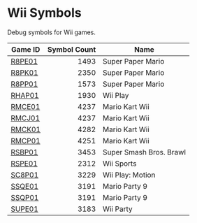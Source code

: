 # Wii Symbols

Debug symbols for Wii games.

|           Game ID            |Symbol Count|          Name          |
|------------------------------|-----------:|------------------------|
|[R8PE01](./symbols/R8PE01.txt)|        1493|Super Paper Mario       |
|[R8PK01](./symbols/R8PK01.txt)|        2350|Super Paper Mario       |
|[R8PP01](./symbols/R8PP01.txt)|        1573|Super Paper Mario       |
|[RHAP01](./symbols/RHAP01.txt)|        1930|Wii Play                |
|[RMCE01](./symbols/RMCE01.txt)|        4237|Mario Kart Wii          |
|[RMCJ01](./symbols/RMCJ01.txt)|        4237|Mario Kart Wii          |
|[RMCK01](./symbols/RMCK01.txt)|        4282|Mario Kart Wii          |
|[RMCP01](./symbols/RMCP01.txt)|        4251|Mario Kart Wii          |
|[RSBP01](./symbols/RSBP01.txt)|        3453|Super Smash Bros. Brawl |
|[RSPE01](./symbols/RSPE01.txt)|        2312|Wii Sports              |
|[SC8P01](./symbols/SC8P01.txt)|        3229|Wii Play: Motion        |
|[SSQE01](./symbols/SSQE01.txt)|        3191|Mario Party 9           |
|[SSQP01](./symbols/SSQP01.txt)|        3191|Mario Party 9           |
|[SUPE01](./symbols/SUPE01.txt)|        3183|Wii Party               |
